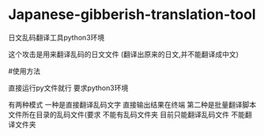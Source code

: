 # Japanese-gibberish-translation-tool
日文乱码翻译工具python3环境
<p>这个攻击是用来翻译乱码的日文文件 (翻译出原来的日文,并不能翻译成中文)</p>
#使用方法
<p>直接运行py文件就行 要求python3环境</p>
<p>有两种模式 一种是直接翻译乱码文字 直接输出结果在终端 
  第二种是批量翻译脚本文件所在目录的乱码文件(要求 不能有乱码文件夹 目前只能翻译乱码文件 不能翻译文件夹</p>
